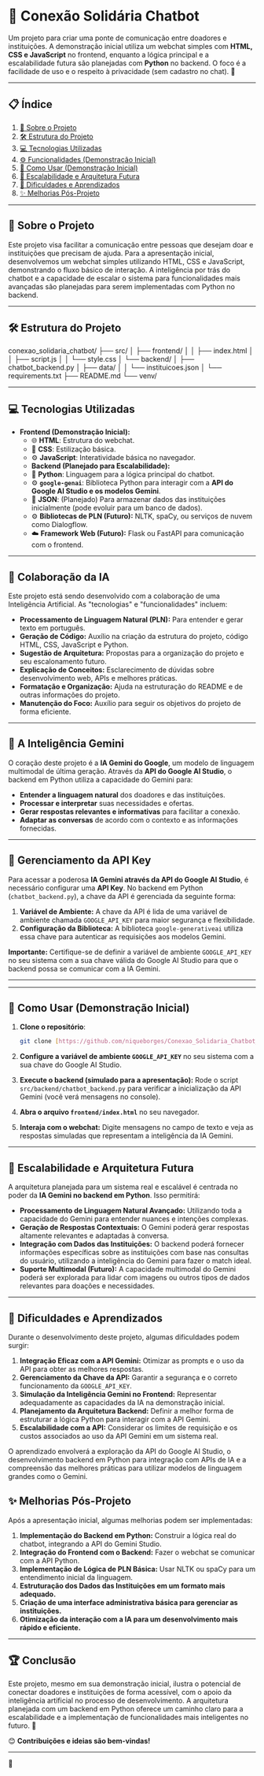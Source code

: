 # 🤝 Conexão Solidária Chatbot

Um projeto para criar uma ponte de comunicação entre doadores e instituições. A demonstração inicial utiliza um webchat simples com **HTML, CSS e JavaScript** no frontend, enquanto a lógica principal e a escalabilidade futura são planejadas com **Python** no backend. O foco é a facilidade de uso e o respeito à privacidade (sem cadastro no chat). 🚀

---

## 📋 Índice

1. [📖 Sobre o Projeto](#-sobre-o-projeto)
2. [🛠️ Estrutura do Projeto](#️-estrutura-do-projeto)
3. [💻 Tecnologias Utilizadas](#-tecnologias-utilizadas)
4. [⚙️ Funcionalidades (Demonstração Inicial)](#️-funcionalidades-demonstração-inicial)
5. [📂 Como Usar (Demonstração Inicial)](#-como-usar-demonstração-inicial)
6. [🚀 Escalabilidade e Arquitetura Futura](#-escalabilidade-e-arquitetura-futura)
7. [🚧 Dificuldades e Aprendizados](#-dificuldades-e-aprendizados)
8. [✨ Melhorias Pós-Projeto](#-melhorias-pós-projeto)

---

## 📖 Sobre o Projeto

Este projeto visa facilitar a comunicação entre pessoas que desejam doar e instituições que precisam de ajuda. Para a apresentação inicial, desenvolvemos um webchat simples utilizando HTML, CSS e JavaScript, demonstrando o fluxo básico de interação. A inteligência por trás do chatbot e a capacidade de escalar o sistema para funcionalidades mais avançadas são planejadas para serem implementadas com Python no backend.

---

## 🛠️ Estrutura do Projeto

conexao_solidaria_chatbot/
├── src/
│   ├── frontend/
│   │   ├── index.html
│   │   ├── script.js
│   │   └── style.css
│   └── backend/
│       ├── chatbot_backend.py
│       ├── data/
│       │   └── instituicoes.json
│       └── requirements.txt
├── README.md
└── venv/

---

## 💻 Tecnologias Utilizadas

- **Frontend (Demonstração Inicial):**
    - 🌐 **HTML**: Estrutura do webchat.
    - 🎨 **CSS**: Estilização básica.
    - ⚙️ **JavaScript**: Interatividade básica no navegador.
    - **Backend (Planejado para Escalabilidade):**
    - 🐍 **Python**: Linguagem para a lógica principal do chatbot.
    - ⚙️ **`google-genai`**: Biblioteca Python para interagir com a **API do Google AI Studio e os modelos Gemini**.
    - 💾 **JSON**: (Planejado) Para armazenar dados das instituições inicialmente (pode evoluir para um banco de dados).
    - ⚙️ **Bibliotecas de PLN (Futuro):** NLTK, spaCy, ou serviços de nuvem como Dialogflow.
    - ☁️ **Framework Web (Futuro):** Flask ou FastAPI para comunicação com o frontend.

---

## 🤖 Colaboração da IA

Este projeto está sendo desenvolvido com a colaboração de uma Inteligência Artificial. As "tecnologias" e "funcionalidades" incluem:

- **Processamento de Linguagem Natural (PLN):** Para entender e gerar texto em português.
- **Geração de Código:** Auxílio na criação da estrutura do projeto, código HTML, CSS, JavaScript e Python.
- **Sugestão de Arquitetura:** Propostas para a organização do projeto e seu escalonamento futuro.
- **Explicação de Conceitos:** Esclarecimento de dúvidas sobre desenvolvimento web, APIs e melhores práticas.
- **Formatação e Organização:** Ajuda na estruturação do README e de outras informações do projeto.
- **Manutenção do Foco:** Auxílio para seguir os objetivos do projeto de forma eficiente.

---

## 🧠 A Inteligência Gemini

O coração deste projeto é a **IA Gemini do Google**, um modelo de linguagem multimodal de última geração. Através da **API do Google AI Studio**, o backend em Python utiliza a capacidade do Gemini para:

- **Entender a linguagem natural** dos doadores e das instituições.
- **Processar e interpretar** suas necessidades e ofertas.
- **Gerar respostas relevantes e informativas** para facilitar a conexão.
- **Adaptar as conversas** de acordo com o contexto e as informações fornecidas.

---

## 🔑 Gerenciamento da API Key

Para acessar a poderosa **IA Gemini através da API do Google AI Studio**, é necessário configurar uma **API Key**. No backend em Python (`chatbot_backend.py`), a chave da API é gerenciada da seguinte forma:

1.  **Variável de Ambiente:** A chave da API é lida de uma variável de ambiente chamada `GOOGLE_API_KEY` para maior segurança e flexibilidade.
2.  **Configuração da Biblioteca:** A biblioteca `google-generativeai` utiliza essa chave para autenticar as requisições aos modelos Gemini.

**Importante:** Certifique-se de definir a variável de ambiente `GOOGLE_API_KEY` no seu sistema com a sua chave válida do Google AI Studio para que o backend possa se comunicar com a IA Gemini.

---


---

## 📂 Como Usar (Demonstração Inicial)

1.  **Clone o repositório**:

    ```bash
    git clone [https://github.com/niqueborges/Conexao_Solidaria_Chatbot_Gemini.git](https://github.com/niqueborges/Conexao_Solidaria_Chatbot_Gemini.git)
    ```

2.  **Configure a variável de ambiente `GOOGLE_API_KEY`** no seu sistema com a sua chave do Google AI Studio.
3.  **Execute o backend (simulado para a apresentação):** Rode o script `src/backend/chatbot_backend.py` para verificar a inicialização da API Gemini (você verá mensagens no console).
4.  **Abra o arquivo `frontend/index.html`** no seu navegador.
5.  **Interaja com o webchat:** Digite mensagens no campo de texto e veja as respostas simuladas que representam a inteligência da IA Gemini.

---

## 🚀 Escalabilidade e Arquitetura Futura

A arquitetura planejada para um sistema real e escalável é centrada no poder da **IA Gemini no backend em Python**. Isso permitirá:

* **Processamento de Linguagem Natural Avançado:** Utilizando toda a capacidade do Gemini para entender nuances e intenções complexas.
* **Geração de Respostas Contextuais:** O Gemini poderá gerar respostas altamente relevantes e adaptadas à conversa.
* **Integração com Dados das Instituições:** O backend poderá fornecer informações específicas sobre as instituições com base nas consultas do usuário, utilizando a inteligência do Gemini para fazer o match ideal.
* **Suporte Multimodal (Futuro):** A capacidade multimodal do Gemini poderá ser explorada para lidar com imagens ou outros tipos de dados relevantes para doações e necessidades.

---

## 🚧 Dificuldades e Aprendizados

Durante o desenvolvimento deste projeto, algumas dificuldades podem surgir:

1.  **Integração Eficaz com a API Gemini:** Otimizar as prompts e o uso da API para obter as melhores respostas.
2.  **Gerenciamento da Chave da API:** Garantir a segurança e o correto funcionamento da `GOOGLE_API_KEY`.
3.  **Simulação da Inteligência Gemini no Frontend:** Representar adequadamente as capacidades da IA na demonstração inicial.
4.  **Planejamento da Arquitetura Backend:** Definir a melhor forma de estruturar a lógica Python para interagir com a API Gemini.
5.  **Escalabilidade com a API:** Considerar os limites de requisição e os custos associados ao uso da API Gemini em um sistema real.

O aprendizado envolverá a exploração da API do Google AI Studio, o desenvolvimento backend em Python para integração com APIs de IA e a compreensão das melhores práticas para utilizar modelos de linguagem grandes como o Gemini.

## ✨ Melhorias Pós-Projeto

Após a apresentação inicial, algumas melhorias podem ser implementadas:

1.  **Implementação do Backend em Python:** Construir a lógica real do chatbot, integrando a API do Gemini Studio.
2.  **Integração do Frontend com o Backend:** Fazer o webchat se comunicar com a API Python.
3.  **Implementação de Lógica de PLN Básica:** Usar NLTK ou spaCy para um entendimento inicial da linguagem.
4.  **Estruturação dos Dados das Instituições em um formato mais adequado.**
5.  **Criação de uma interface administrativa básica para gerenciar as instituições.**
6.  **Otimização da interação com a IA para um desenvolvimento mais rápido e eficiente.**

---

## 🏆 Conclusão

Este projeto, mesmo em sua demonstração inicial, ilustra o potencial de conectar doadores e instituições de forma acessível, com o apoio da inteligência artificial no processo de desenvolvimento. A arquitetura planejada com um backend em Python oferece um caminho claro para a escalabilidade e a implementação de funcionalidades mais inteligentes no futuro. 💪

😊 **Contribuições e ideias são bem-vindas\!**

---

🎉

